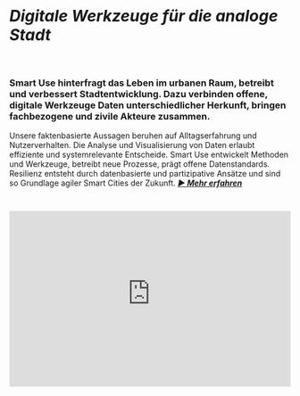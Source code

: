 <br>

# *Digitale Werkzeuge für die analoge Stadt*

<br>

### Smart Use hinterfragt das Leben im urbanen Raum, betreibt und verbessert Stadtentwicklung. Dazu verbinden offene, digitale Werkzeuge Daten unterschiedlicher Herkunft, bringen fachbezogene und zivile Akteure zusammen.

Unsere faktenbasierte Aussagen beruhen auf Alltagserfahrung und Nutzerverhalten. Die Analyse und Visualisierung von Daten erlaubt effiziente und systemrelevante Entscheide. Smart Use entwickelt Methoden und Werkzeuge, betreibt neue Prozesse, prägt offene Datenstandards. Resilienz entsteht durch datenbasierte und partizipative Ansätze und sind so Grundlage agiler Smart Cities der Zukunft.
_**[ &#9654;&nbsp;Mehr&nbsp;erfahren](/about)**_

<center style="margin-top:3em"><iframe width="100%" height="315" src="https://www.youtube-nocookie.com/embed/grwRc3TGwV0?cc_load_policy=1" frameborder="0" allow="autoplay; encrypted-media; picture-in-picture" allowfullscreen></iframe></center>
